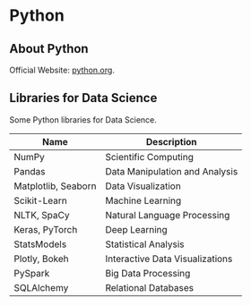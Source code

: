 # Python

## About Python

Official Website: [python.org](https://www.python.org/).

## Libraries for Data Science

Some Python libraries for Data Science.

| Name                | Description                     |
| ------------------- | ------------------------------- |
| NumPy               | Scientific Computing            |
| Pandas              | Data Manipulation and Analysis  |
| Matplotlib, Seaborn | Data Visualization              |
| Scikit-Learn        | Machine Learning                |
| NLTK, SpaCy         | Natural Language Processing     |
| Keras, PyTorch      | Deep Learning                   |
| StatsModels         | Statistical Analysis            |
| Plotly, Bokeh       | Interactive Data Visualizations |
| PySpark             | Big Data Processing             |
| SQLAlchemy          | Relational Databases            |
